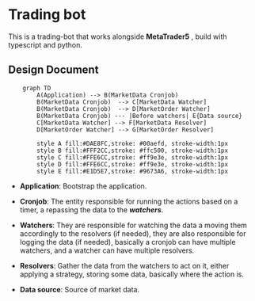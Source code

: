 # Trading bot

This is a trading-bot that works alongside **MetaTrader5** , build with typescript and python.

## Design Document

```mermaid
    graph TD
        A(Application) --> B(MarketData Cronjob)
        B(MarketData Cronjob)  --> C[MarketData Watcher]
        B(MarketData Cronjob)  --> D[MarketOrder Watcher]
        B(MarketData Cronjob) --- |Before watchers| E{Data source}
        C[MarketData Watcher] --> F[MarketData Resolver]
        D[MarketOrder Watcher] --> G[MarketOrder Resolver]

        style A fill:#DAE8FC,stroke: #00aefd, stroke-width:1px
        style B fill:#FFF2CC,stroke: #ffc500, stroke-width:1px
        style C fill:#FFE6CC,stroke: #ff9e3e, stroke-width:1px
        style D fill:#FFE6CC,stroke: #ff9e3e, stroke-width:1px
        style E fill:#E1D5E7,stroke: #9673A6, stroke-width:1px

```

- **Application**: Bootstrap the application.

- **Cronjob**: The entity responsible for running the actions based on a timer, a repassing the data to the **_watchers_**.

- **Watchers**: They are responsible for watching the data a moving them accordingly to the resolvers (if needed), they are also responsible for logging the data (if needed), basically a cronjob can have multiple watchers, and a watcher can have multiple resolvers.

- **Resolvers**: Gather the data from the watchers to act on it, either applying a strategy, storing some data, basically where the action is.

- **Data source**: Source of market data.
